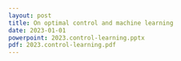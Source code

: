 ```yaml
---
layout: post
title: On optimal control and machine learning
date: 2023-01-01
powerpoint: 2023.control-learning.pptx
pdf: 2023.control-learning.pdf
---
```

